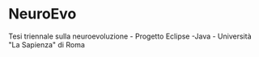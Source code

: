 # NeuroEvo
Tesi triennale sulla neuroevoluzione - Progetto Eclipse -Java - Università "La Sapienza" di Roma
